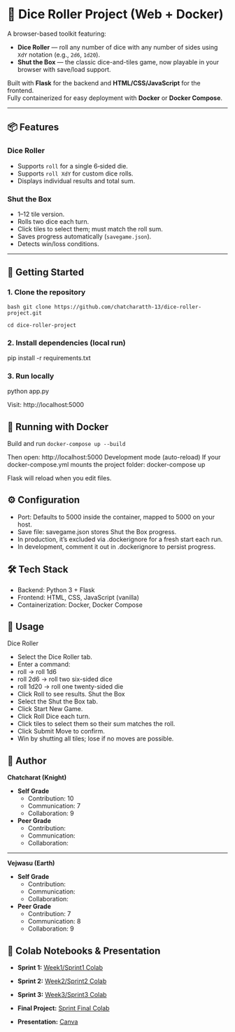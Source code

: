 # 🎲 Dice Roller Project (Web + Docker)

A browser-based toolkit featuring:
- **Dice Roller** — roll any number of dice with any number of sides using `XdY` notation (e.g., `2d6`, `1d20`).
- **Shut the Box** — the classic dice-and-tiles game, now playable in your browser with save/load support.

Built with **Flask** for the backend and **HTML/CSS/JavaScript** for the frontend.  
Fully containerized for easy deployment with **Docker** or **Docker Compose**.

---

## 📦 Features

### Dice Roller
- Supports `roll` for a single 6‑sided die.
- Supports `roll XdY` for custom dice rolls.
- Displays individual results and total sum.

### Shut the Box
- 1–12 tile version.
- Rolls two dice each turn.
- Click tiles to select them; must match the roll sum.
- Saves progress automatically (`savegame.json`).
- Detects win/loss conditions.

---

## 🚀 Getting Started

### 1. Clone the repository
`bash
git clone https://github.com/chatcharatth-13/dice-roller-project.git`

`cd dice-roller-project`

### 2. Install dependencies (local run)
pip install -r requirements.txt


### 3. Run locally
python app.py


Visit: http://localhost:5000

## 🐳 Running with Docker
Build and run
`docker-compose up --build`


Then open: http://localhost:5000
Development mode (auto-reload)
If your docker-compose.yml mounts the project folder:
docker-compose up


Flask will reload when you edit files.

## ⚙ Configuration
- Port: Defaults to 5000 inside the container, mapped to 5000 on your host.
- Save file: savegame.json stores Shut the Box progress.
- In production, it’s excluded via .dockerignore for a fresh start each run.
- In development, comment it out in .dockerignore to persist progress.

## 🛠 Tech Stack
- Backend: Python 3 + Flask
- Frontend: HTML, CSS, JavaScript (vanilla)
- Containerization: Docker, Docker Compose

## 🎯 Usage
Dice Roller
- Select the Dice Roller tab.
- Enter a command:
- roll → roll 1d6
- roll 2d6 → roll two six-sided dice
- roll 1d20 → roll one twenty-sided die
- Click Roll to see results.
Shut the Box
- Select the Shut the Box tab.
- Click Start New Game.
- Click Roll Dice each turn.
- Click tiles to select them so their sum matches the roll.
- Click Submit Move to confirm.
- Win by shutting all tiles; lose if no moves are possible.

## 👤 Author

**Chatcharat (Knight)**
* **Self Grade**
    * Contribution: 10
    * Communication: 7
    * Collaboration: 9
* **Peer Grade**
    * Contribution: 
    * Communication: 
    * Collaboration: 

---

**Vejwasu (Earth)**
* **Self Grade**
    * Contribution: 
    * Communication: 
    * Collaboration: 
* **Peer Grade**
    * Contribution: 7
    * Communication: 8
    * Collaboration: 9

## 🎲 Colab Notebooks & Presentation
* **Sprint 1:** [Week1/Sprint1 Colab](https://colab.research.google.com/drive/1FnTkxwaipIMXnhL8Zisg0tnQbo4AgA-A?usp=sharing)
* **Sprint 2:** [Week2/Sprint2 Colab](https://colab.research.google.com/drive/1BmnGrpV152t0dT1SCXXN_6GWZbAIr8k2?usp=sharing)
* **Sprint 3:** [Week3/Sprint3 Colab](https://colab.research.google.com/drive/1RV4uUEZhyXVIww9SW9dtGm42ey54vNgm?usp=sharing)
* **Final Project:** [Sprint Final Colab](https://colab.research.google.com/drive/1okmOfQbHJQev_9RU1s4cc0qT1gG7Sg4a?usp=sharing)

* **Presentation:** [Canva](https://www.canva.com/design/DAGzu-J97zw/A0-jPUkiQnLRqUEMIrgX6A/view?utm_content=DAGzu-J97zw&utm_campaign=designshare&utm_medium=link2&utm_source=uniquelinks&utlId=he61e4618f9)

